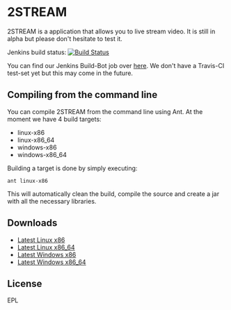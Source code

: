 2STREAM
=======

2STREAM is a application that allows you to live stream video. It is still in alpha but please don't hesitate to test it.

Jenkins build status: [![Build Status](http://jenkins.marlinc.nl/job/2STREAM/badge/icon)](http://jenkins.marlinc.nl/job/2STREAM/)

You can find our Jenkins Build-Bot job over [here](http://jenkins.marlinc.nl/job/2STREAM/).
We don't have a Travis-CI test-set yet but this may come in the future.

Compiling from the command line
-----------

You can compile 2STREAM from the command line using Ant.
At the moment we have 4 build targets:

* linux-x86
* linux-x86_64
* windows-x86
* windows-x86_64

Building a target is done by simply executing:

```ant linux-x86```

This will automatically clean the build, compile the source and create a jar with all the necessary libraries.



Downloads
-----------

* [Latest Linux x86](http://jenkins.marlinc.nl/job/2STREAM/jdk=OpenJDK%207/lastSuccessfulBuild/artifact/build/2stream-linux-x86.jar)
* [Latest Linux x86_64](http://jenkins.marlinc.nl/job/2STREAM/jdk=OpenJDK%207/lastSuccessfulBuild/artifact/build/2stream-linux-x86_64.jar)
* [Latest Windows x86](http://jenkins.marlinc.nl/job/2STREAM/jdk=OpenJDK%207/lastSuccessfulBuild/artifact/build/2stream-windows-x86.jar)
* [Latest Windows x86_64](http://jenkins.marlinc.nl/job/2STREAM/jdk=OpenJDK%207/lastSuccessfulBuild/artifact/build/2stream-windows-x86_64.jar)

License
-----------

EPL
